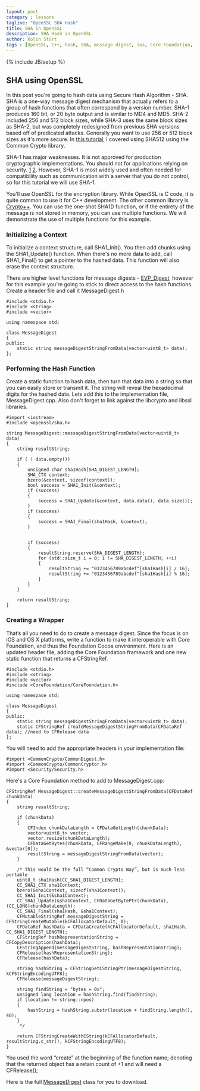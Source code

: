 ```yaml
---
layout: post
category : lessons
tagline: "OpenSSL SHA Hash"
title: SHA in OpenSSL
description: SHA Hash in OpenSSL
author: Kolin Stürt
tags : [OpenSSL, C++, hash, SHA, message digest, ios, Core Foundation, tutorial]
---
```

{% include JB/setup %}

## SHA using OpenSSL

In this post you're going to hash data using Secure Hash Algorithm - SHA. SHA is a one-way message digest mechanism that actually refers to a group of hash functions that often correspond by a version number. SHA-1 produces 160 bit, or 20 byte output and is similar to MD4 and MD5. SHA-2 included 256 and 512 block sizes, while SHA-3 uses the same block sizes as SHA-2, but was completely redesigned from previous SHA versions based off of predicated attacks. Generally you want to use 256 or 512 block sizes as it's more secure. In [this tutorial](https://collinbstuart.github.io/lessons/2013/05/01/hashing_algorithms_in_core_foundation/), I covered using SHA512 using the Common Crypto library. 

SHA-1 has major weaknesses. It is not approved for production cryptographic implementations. You should not for applications relying on security. [1](https://www.schneier.com/blog/archives/2005/02/cryptanalysis_o.html) [2](http://2012.sharcs.org/slides/stevens.pdf). However, SHA-1 is most widely used and often needed for compatibility such as communication with a server that you do not control, so for this tutorial we will use SHA-1.

You'll use OpenSSL for the encryption library. While OpenSSL is C code, it is quite common to use it for C++ development. The other common library is [Crypto++](http://www.cryptopp.com/). You can use the one-shot SHA1() function, or if the entirety of the message is not stored in memory, you can use multiple functions. We will demonstrate the use of multiple functions for this example.

### Initializing a Context

To initialize a context structure, call SHA1_Init(). You then add chunks using the SHA1_Update() function. When there's no more data to add, call SHA1_Final() to get a pointer to the hashed data. This function will also erase the context structure.

There are higher level functions for message digests - [EVP_Digest](https://www.openssl.org/docs/crypto/EVP_DigestInit.html), however for this example you're going to stick to direct access to the hash functions. Create a header file and call it MessageDigest.h

	#include <stdio.h>
	#include <string>
	#include <vector>
	
	using namespace std;
	
	class MessageDigest
	{
	public:
	    static string messageDigestStringFromData(vector<uint8_t> data);
	};

### Performing the Hash Function

Create a static function to hash data, then turn that data into a string so that you can easily store or transmit it. The string will reveal the hexadecimal digits for the hashed data. Lets add this to the implementation file, MessageDigest.cpp. Also don't forget to link against the libcrypto and libssl libraries.

	#import <iostream>
	#include <openssl/sha.h>
	
	string MessageDigest::messageDigestStringFromData(vector<uint8_t> data)
	{
	    string resultString;
	    
	    if ( ! data.empty())
	    {
	        unsigned char sha1Hash[SHA_DIGEST_LENGTH];
	        SHA_CTX context;
	        bzero(&context, sizeof(context));
	        bool success = SHA1_Init(&context);
	        if (success)
	        {
	            success = SHA1_Update(&context, data.data(), data.size());
	        }
	        if (success)
	        {
	            success = SHA1_Final(sha1Hash, &context);
	        }
	        
	        
	        if (success)
	        {
	            resultString.reserve(SHA_DIGEST_LENGTH);
	            for (std::size_t i = 0; i != SHA_DIGEST_LENGTH; ++i)
	            {
	                resultString += "0123456789abcdef"[sha1Hash[i] / 16];
	                resultString += "0123456789abcdef"[sha1Hash[i] % 16];
	            }
	        }
	    }
	    
	    return resultString;
	}

### Creating a Wrapper

That’s all you need to do to create a message digest. Since the focus is on iOS and OS X platforms, write a function to make it interoperable with Core Foundation, and thus the Foundation Cocoa environment. Here is an updated header file, adding the Core Foundation framework and one new static function that returns a CFStringRef.

	#include <stdio.h>
	#include <string>
	#include <vector>
	#include <CoreFoundation/CoreFoundation.h>
	
	using namespace std;
	
	class MessageDigest
	{
	public:
	    static string messageDigestStringFromData(vector<uint8_t> data);
	    static CFStringRef createMessageDigestStringFromData(CFDataRef data); //need to CFRelease data
	};



You will need to add the appropriate headers in your implementation file:

	#import <CommonCrypto/CommonDigest.h>
	#import <CommonCrypto/CommonCryptor.h>
	#import <Security/Security.h>
	
Here's a Core Foundation method to add to MessageDigest.cpp:

	CFStringRef MessageDigest::createMessageDigestStringFromData(CFDataRef chunkData)
	{
	    string resultString;
	    
	    if (chunkData)
	    {
	        CFIndex chunkDataLength = CFDataGetLength(chunkData);
	        vector<uint8_t> vector;
	        vector.resize(chunkDataLength);
	        CFDataGetBytes(chunkData, CFRangeMake(0, chunkDataLength), &vector[0]);
	        resultString = messageDigestStringFromData(vector);
	    }
	    
	    /* This would be the full “Common Crypto Way”, but is much less portable
	    uint8_t sha1Hash[CC_SHA1_DIGEST_LENGTH];
	    CC_SHA1_CTX sha1Context;
	    bzero(&sha1Context, sizeof(sha1Context));
	    CC_SHA1_Init(&sha1Context);
	    CC_SHA1_Update(&sha1Context, CFDataGetBytePtr(chunkData), (CC_LONG)chunkDataLength);
	    CC_SHA1_Final(sha1Hash, &sha1Context);
	    CFMutableStringRef messageDigestString = CFStringCreateMutable(kCFAllocatorDefault, 0);
	    CFDataRef hashData = CFDataCreate(kCFAllocatorDefault, sha1Hash, CC_SHA1_DIGEST_LENGTH);
	    CFStringRef hashRepresentationString = CFCopyDescription(hashData);
	    CFStringAppend(messageDigestString, hashRepresentationString);
	    CFRelease(hashRepresentationString);
	    CFRelease(hashData);
	    
	    string hashString = CFStringGetCStringPtr(messageDigestString, kCFStringEncodingUTF8);
	    CFRelease(messageDigestString);
	    
	    string findString = "bytes = 0x";
	    unsigned long location = hashString.find(findString);
	    if (location != string::npos)
	    {
	        hashString = hashString.substr(location + findString.length(), 40);
	    }
	     */
	    
	    return CFStringCreateWithCString(kCFAllocatorDefault, resultString.c_str(), kCFStringEncodingUTF8);
	}

You used the word “create” at the beginning of the function name; denoting that the returned object has a retain count of +1 and will need a CFRelease();

Here is the full [MessageDigest](https://github.com/CollinBStuart/SHAOpenSSL) class for you to download.


